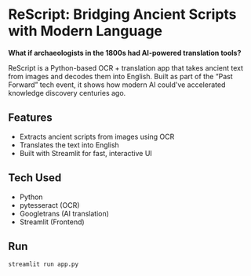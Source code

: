 # ReScript: Bridging Ancient Scripts with Modern Language

**What if archaeologists in the 1800s had AI-powered translation tools?**

ReScript is a Python-based OCR + translation app that takes ancient text from images and decodes them into English. Built as part of the “Past Forward” tech event, it shows how modern AI could've accelerated knowledge discovery centuries ago.

## Features
- Extracts ancient scripts from images using OCR
- Translates the text into English
- Built with Streamlit for fast, interactive UI

## Tech Used
- Python
- pytesseract (OCR)
- Googletrans (AI translation)
- Streamlit (Frontend)

## Run
```bash
streamlit run app.py
